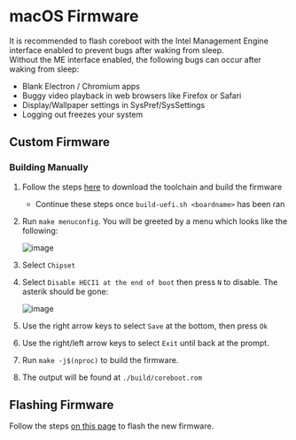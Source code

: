 # macOS Firmware

It is recommended to flash coreboot with the Intel Management Engine interface enabled to prevent bugs after waking from sleep.  
Without the ME interface enabled, the following bugs can occur after waking from sleep:

- Blank Electron / Chromium apps
- Buggy video playback in web browsers like Firefox or Safari
- Display/Wallpaper settings in SysPref/SysSettings
- Logging out freezes your system

## Custom Firmware

### Building Manually

1. Follow the steps [here](../firmware/compiling-coreboot.md) to download the toolchain and build the firmware
   - Continue these steps once `build-uefi.sh <boardname>` has been ran
2. Run `make menuconfig`. You will be greeted by a menu which looks like the following:

   ![image](/macos/menuconfig.png)

3. Select `Chipset`
4. Select `Disable HECI1 at the end of boot` then press `N` to disable. The asterik should be gone:

   ![image](/macos/heci1.png)

5. Use the right arrow keys to select `Save` at the bottom, then press `Ok`
6. Use the right/left arrow keys to select `Exit` until back at the prompt.
7. Run `make -j$(nproc)` to build the firmware.
8. The output will be found at `./build/coreboot.rom`

## Flashing Firmware

Follow the steps [on this page](../firmware/manually-flashing.md) to flash the new firmware.
